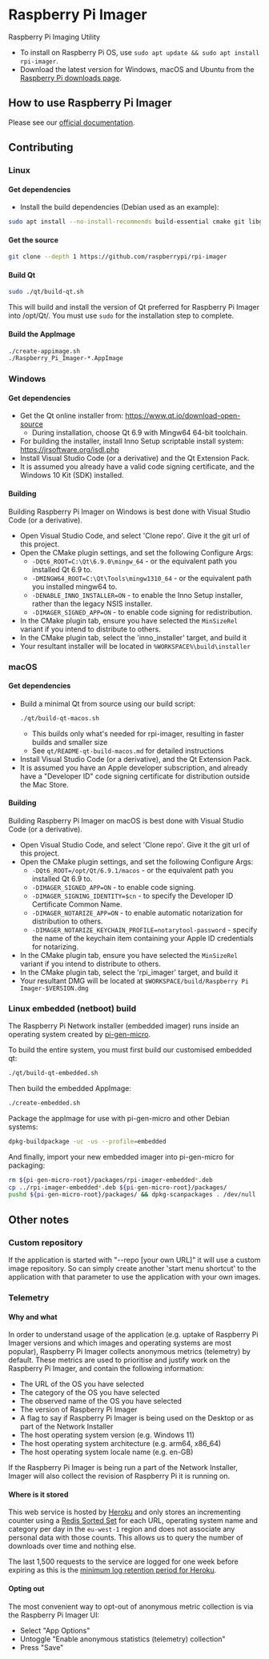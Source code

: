 # Raspberry Pi Imager

Raspberry Pi Imaging Utility

- To install on Raspberry Pi OS, use `sudo apt update && sudo apt install rpi-imager`.
- Download the latest version for Windows, macOS and Ubuntu from the [Raspberry Pi downloads page](https://www.raspberrypi.com/software/).

## How to use Raspberry Pi Imager

Please see our [official documentation](https://www.raspberrypi.com/documentation/computers/getting-started.html#raspberry-pi-imager).

## Contributing

### Linux

#### Get dependencies

- Install the build dependencies (Debian used as an example):

```sh
sudo apt install --no-install-recommends build-essential cmake git libgnutls28-dev
```

#### Get the source

```sh
git clone --depth 1 https://github.com/raspberrypi/rpi-imager
```

#### Build Qt

```sh
sudo ./qt/build-qt.sh
```

This will build and install the version of Qt preferred for Raspberry Pi Imager into /opt/Qt/<version>. You must use `sudo` for the installation step to complete.

#### Build the AppImage

```sh
./create-appimage.sh
./Raspberry_Pi_Imager-*.AppImage
```

### Windows

#### Get dependencies

- Get the Qt online installer from: https://www.qt.io/download-open-source
  - During installation, choose Qt 6.9 with Mingw64 64-bit toolchain.
- For building the installer, install Inno Setup scriptable install system: https://jrsoftware.org/isdl.php
- Install Visual Studio Code (or a derivative) and the Qt Extension Pack.
- It is assumed you already have a valid code signing certificate, and the Windows 10 Kit (SDK) installed.

#### Building

Building Raspberry Pi Imager on Windows is best done with Visual Studio Code (or a derivative).

- Open Visual Studio Code, and select 'Clone repo'. Give it the git url of this project.
- Open the CMake plugin settings, and set the following Configure Args:
  - `-DQt6_ROOT=C:\Qt\6.9.0\mingw_64` - or the equivalent path you installed Qt 6.9 to.
  - `-DMINGW64_ROOT=C:\Qt\Tools\mingw1310_64` - or the equivalent path you installed mingw64 to.
  - `-DENABLE_INNO_INSTALLER=ON` - to enable the Inno Setup installer, rather than the legacy NSIS installer.
  - `-DIMAGER_SIGNED_APP=ON` - to enable code signing for redistribution.
- In the CMake plugin tab, ensure you have selected the `MinSizeRel` variant if you intend to distribute to others.
- In the CMake plugin tab, select the 'inno_installer' target, and build it
- Your resultant installer will be located in `%WORKSPACE%\build\installer`

### macOS

#### Get dependencies

- Build a minimal Qt from source using our build script:
  ```bash
  ./qt/build-qt-macos.sh
  ```
  - This builds only what's needed for rpi-imager, resulting in faster builds and smaller size
  - See `qt/README-qt-build-macos.md` for detailed instructions
- Install Visual Studio Code (or a derivative), and the Qt Extension Pack.
- It is assumed you have an Apple developer subscription, and already have a "Developer ID" code signing certificate for distribution outside the Mac Store.

#### Building

Building Raspberry Pi Imager on macOS is best done with Visual Studio Code (or a derivative).

- Open Visual Studio Code, and select 'Clone repo'. Give it the git url of this project.
- Open the CMake plugin settings, and set the following Configure Args:
  - `-DQt6_ROOT=/opt/Qt/6.9.1/macos` - or the equivalent path you installed Qt 6.9 to.
  - `-DIMAGER_SIGNED_APP=ON` - to enable code signing.
  - `-DIMAGER_SIGNING_IDENTITY=$cn` - to specify the Developer ID Certificate Common Name.
  - `-DIMAGER_NOTARIZE_APP=ON` - to enable automatic notarization for distribution to others.
  - `-DIMAGER_NOTARIZE_KEYCHAIN_PROFILE=notarytool-password` - specify the name of the keychain item containing your Apple ID credentials for notarizing.
- In the CMake plugin tab, ensure you have selected the `MinSizeRel` variant if you intend to distribute to others.
- In the CMake plugin tab, select the 'rpi_imager' target, and build it
- Your resultant DMG will be located at `$WORKSPACE/build/Raspberry Pi Imager-$VERSION.dmg`

### Linux embedded (netboot) build

The Raspberry Pi Network installer (embedded imager) runs inside an operating system created by [pi-gen-micro](https://github.com/raspberrypi/pi-gen-micro/tree/main/configurations/rpi-imager-embedded).

To build the entire system, you must first build our customised embedded qt:

```sh
./qt/build-qt-embedded.sh
```

Then build the embedded AppImage:

```sh
./create-embedded.sh
```

Package the appImage for use with pi-gen-micro and other Debian systems:

```sh
dpkg-buildpackage -uc -us --profile=embedded
```

And finally, import your new embedded imager into pi-gen-micro for packaging:

```sh
rm ${pi-gen-micro-root}/packages/rpi-imager-embedded*.deb
cp ../rpi-imager-embedded*.deb ${pi-gen-micro-root}/packages/
pushd ${pi-gen-micro-root}/packages/ && dpkg-scanpackages . /dev/null | gzip -9c > Packages.gz && popd
```

## Other notes

### Custom repository

If the application is started with "--repo [your own URL]" it will use a custom image repository.
So can simply create another 'start menu shortcut' to the application with that parameter to use the application with your own images.

### Telemetry

#### Why and what
In order to understand usage of the application (e.g. uptake of Raspberry Pi Imager versions and which images and operating systems are most popular), Raspberry Pi Imager collects anonymous metrics (telemetry) by default. These metrics are used to prioritise and justify work on the Raspberry Pi Imager, and contain the following information:

- The URL of the OS you have selected
- The category of the OS you have selected
- The observed name of the OS you have selected
- The version of Raspberry Pi Imager
- A flag to say if Raspberry Pi Imager is being used on the Desktop or as part of the Network Installer
- The host operating system version (e.g. Windows 11)
- The host operating system architecture (e.g. arm64, x86_64)
- The host operating system locale name (e.g. en-GB)

If the Raspberry Pi Imager is being run a part of the Network Installer, Imager will also collect the revision of Raspberry Pi it is running on.

#### Where is it stored
This web service is hosted by [Heroku](https://www.heroku.com) and only stores an incrementing counter using a [Redis Sorted Set](https://redis.io/topics/data-types#sorted-sets) for each URL, operating system name and category per day in the `eu-west-1` region and does not associate any personal data with those counts. This allows us to query the number of downloads over time and nothing else.

The last 1,500 requests to the service are logged for one week before expiring as this is the [minimum log retention period for Heroku](https://devcenter.heroku.com/articles/logging#log-history-limits).

#### Opting out

The most convenient way to opt-out of anonymous metric collection is via the Raspberry Pi Imager UI:

- Select "App Options"
- Untoggle "Enable anonymous statistics (telemetry) collection"
- Press "Save"
